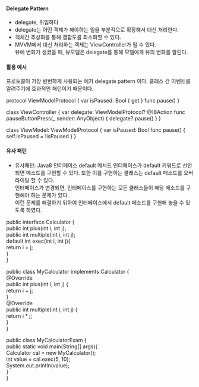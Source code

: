 #### Delegate Pattern
- delegate, 위임하다  
- delegate는 어떤 객체가 해야하는 일을 부분적으로 확장해서 대신 처리한다.
- 객체간 추상화를 통해 결합도를 최소화할 수 있다.
- MVVM에서 대신 처리하는 객체는 ViewController가 될 수 있다.  
뷰에 변화가 생겼을 때, 뷰모델은 delegate를 통해 모델에게 뷰의 변화를 알린다.  

#### 활용 예시
프로토콜이 가장 빈번하게 사용되는 예가 delegate pattern 이다. 클래스 간 이벤트를 알려주기에 효과적인 패턴이기 때문이다.  

protocol ViewModelProtocol {
    var isPaused: Bool { get }
    func pause()
}

class ViewController {
    var delegate: ViewModelProtocol?
    @IBAction func pauseButtonPress(_ sender: AnyObject) {
        delegate?.pause()
    }
}

class ViewModel: ViewModelProtocol {
    var isPaused: Bool
    func pause() {
        self.isPaused = !isPaused
    }
}

#### 유사 패턴
- 유사패턴: Java8 인터페이스 default 메서드
인터페이스가 default 키워드로 선언되면 메소드를 구현할 수 있다. 또한 이를 구현하는 클래스는 default 메소드를 오버라이딩 할 수 있다.  
인터페이스가 변경되면, 인터페이스를 구현하는 모든 클래스들이 해당 메소드를 구현해야 하는 문제가 있다.  
이런 문제를 해결하기 위하여 인터페이스에서 default 메소드를 구현해 놓을 수 있도록 하였다.  

public interface Calculator {  
      public int plus(int i, int j);  
      public int multiple(int i, int j);  
      default int exec(int i, int j){  
          return i + j;  
      }  
}  

public class MyCalculator implements Calculator {  
      @Override  
      public int plus(int i, int j) {  
          return i + j;  
      }  
      @Override  
      public int multiple(int i, int j) {  
          return i * j;  
      }  
}  

public class MyCalculatorExam {  
      public static void main(String[] args){  
          Calculator cal = new MyCalculator();  
          int value = cal.exec(5, 10);  
          System.out.println(value);  
      }  
}  

